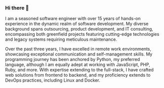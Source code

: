 ### Hi there 👋

I am a seasoned software engineer with over 15 years of hands-on
experience in the dynamic realm of software development. My diverse
background spans outsourcing, product development, and IT consulting,
encompassing both greenfield projects featuring cutting-edge
technologies and legacy systems requiring meticulous maintenance.

Over the past three years, I have excelled in remote work
environments, showcasing exceptional communication and self-management
skills. My programming journey has been anchored by Python, my
preferred language, although I am equally adept at working with
JavaScript, PHP, Ruby, and more. With expertise extending to the
full-stack, I have crafted web solutions from frontend to backend, and
my proficiency extends to DevOps practices, including Linux and
Docker.
